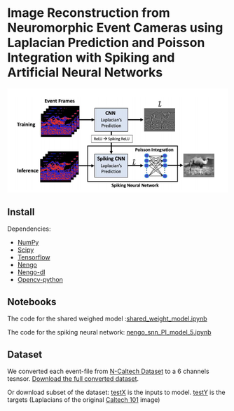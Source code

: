 # Image Reconstruction from Neuromorphic Event Cameras using Laplacian Prediction and Poisson Integration with Spiking and Artificial Neural Networks

![Model](https://github.com/NBELab/CVPR-2021-W/blob/main/figures/model_new.png)

## Install

Dependencies:

- [NumPy](https://www.numpy.org/)
- [Scipy](https://www.scipy.org/)
- [Tensorflow](https://www.tensorflow.org/)
- [Nengo](https://www.nengo.ai/)
- [Nengo-dl](https://www.nengo.ai/nengo-dl/)
- [Opencv-python](https://pypi.org/project/opencv-python/)

## Notebooks

The code for the shared weighed model :[shared_weight_model.ipynb](https://github.com/NBELab/CVPR-2021-W/blob/main/notebooks/shared_weight_model.ipynb)

The code for the spiking neural network: [nengo_snn_PI_model_5.ipynb](https://github.com/NBELab/CVPR-2021-W/blob/main/notebooks/nengo_snn_PI_model_5.ipynb)

## Dataset

We converted each event-file from [N-Caltech Dataset](https://www.garrickorchard.com/datasets/n-caltech101) to a 6 channels tesnsor.
[Download the full converted dataset](https://drive.google.com/file/d/112HOcpBoR2dr2Xlq4QT3yvxjZ17zmuaU/view?usp=sharing).

Or download subset of the dataset: [testX](https://drive.google.com/file/d/1iMwDNw7k6r-uN7--6oYCjf_12Dw4G4xY/view?usp=sharing) is the inputs to model.
[testY](https://drive.google.com/file/d/1a9RfKLQCXPTnaT-GbWXjY88bGr5qmTiL/view?usp=sharing) is the targets (Laplacians of the original [Caltech 101](http://www.vision.caltech.edu/Image_Datasets/Caltech101/) image)

